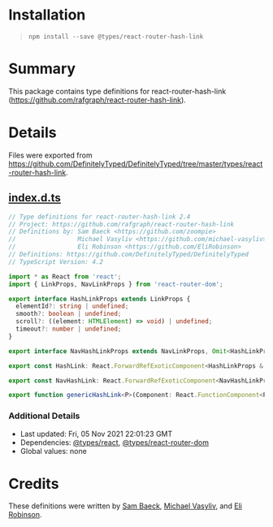 # Installation
> `npm install --save @types/react-router-hash-link`

# Summary
This package contains type definitions for react-router-hash-link (https://github.com/rafgraph/react-router-hash-link).

# Details
Files were exported from https://github.com/DefinitelyTyped/DefinitelyTyped/tree/master/types/react-router-hash-link.
## [index.d.ts](https://github.com/DefinitelyTyped/DefinitelyTyped/tree/master/types/react-router-hash-link/index.d.ts)
````ts
// Type definitions for react-router-hash-link 2.4
// Project: https://github.com/rafgraph/react-router-hash-link
// Definitions by: Sam Baeck <https://github.com/zoompie>
//                 Michael Vasyliv <https://github.com/michael-vasyliv>
//                 Eli Robinson <https://github.com/EliRobinson>
// Definitions: https://github.com/DefinitelyTyped/DefinitelyTyped
// TypeScript Version: 4.2

import * as React from 'react';
import { LinkProps, NavLinkProps } from 'react-router-dom';

export interface HashLinkProps extends LinkProps {
  elementId?: string | undefined;
  smooth?: boolean | undefined;
  scroll?: ((element: HTMLElement) => void) | undefined;
  timeout?: number | undefined;
}

export interface NavHashLinkProps extends NavLinkProps, Omit<HashLinkProps, 'className' | 'style'> { }

export const HashLink: React.ForwardRefExoticComponent<HashLinkProps & React.RefAttributes<HTMLAnchorElement>>;

export const NavHashLink: React.ForwardRefExoticComponent<NavHashLinkProps & React.RefAttributes<HTMLAnchorElement>>;

export function genericHashLink<P>(Component: React.FunctionComponent<P>): React.FunctionComponent<P>;

````

### Additional Details
 * Last updated: Fri, 05 Nov 2021 22:01:23 GMT
 * Dependencies: [@types/react](https://npmjs.com/package/@types/react), [@types/react-router-dom](https://npmjs.com/package/@types/react-router-dom)
 * Global values: none

# Credits
These definitions were written by [Sam Baeck](https://github.com/zoompie), [Michael Vasyliv](https://github.com/michael-vasyliv), and [Eli Robinson](https://github.com/EliRobinson).
